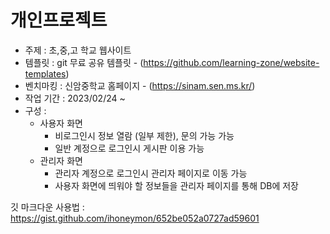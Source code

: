 # 개인프로젝트
- 주제 : 초,중,고 학교 웹사이트
- 템플릿 : git 무료 공유 템플릿 - (https://github.com/learning-zone/website-templates)
- 벤치마킹 : 신암중학교 홈페이지 - (https://sinam.sen.ms.kr/)
- 작업 기간 : 2023/02/24 ~ 
- 구성 :
     - 사용자 화면
        - 비로그인시 정보 열람 (일부 제한), 문의 가능 가능
        - 일반 계정으로 로그인시 게시판 이용 가능
     - 관리자 화면
        - 관리자 계정으로 로그인시 관리자 페이지로 이동 가능
        - 사용자 화면에 띄워야 할 정보들을 관리자 페이지를 통해 DB에 저장




깃 마크다운 사용법 : https://gist.github.com/ihoneymon/652be052a0727ad59601
